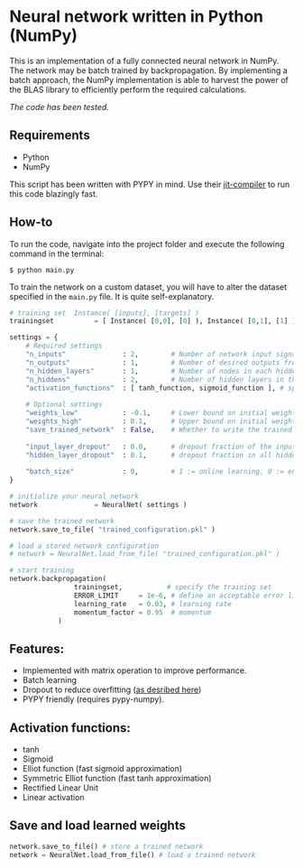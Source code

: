 # Neural network written in Python (NumPy)
This is an implementation of a fully connected neural network in NumPy. The network may be batch trained by backpropagation. By implementing a batch approach, the NumPy implementation is able to harvest the power of the BLAS library to efficiently perform the required calculations. 

*The code has been tested.*

## Requirements
 * Python
 * NumPy

This script has been written with PYPY in mind. Use their [jit-compiler](http://pypy.org/download.html) to run this code blazingly fast.

## How-to
To run the code, navigate into the project folder and execute the following command in the terminal:

`$ python main.py`

To train the network on a custom dataset, you will have to alter the dataset specified in the `main.py` file. It is quite self-explanatory.

```Python
# training set  Instance( [inputs], [targets] )
trainingset          = [ Instance( [0,0], [0] ), Instance( [0,1], [1] ), Instance( [1,0], [1] ), Instance( [1,1], [0] ) ]

settings = {
    # Required settings
    "n_inputs"              : 2,        # Number of network input signals
    "n_outputs"             : 1,        # Number of desired outputs from the network
    "n_hidden_layers"       : 1,        # Number of nodes in each hidden layer
    "n_hiddens"             : 2,        # Number of hidden layers in the network
    "activation_functions"  : [ tanh_function, sigmoid_function ], # specify activation functions per layer eg: [ hidden_layer, output_layer ]
    
    # Optional settings
    "weights_low"           : -0.1,     # Lower bound on initial weight range
    "weights_high"          : 0.1,      # Upper bound on initial weight range
    "save_trained_network"  : False,    # Whether to write the trained weights to disk
    
    "input_layer_dropout"   : 0.0,      # dropout fraction of the input layer
    "hidden_layer_dropout"  : 0.1,      # dropout fraction in all hidden layers
    
    "batch_size"            : 0,        # 1 := online learning, 0 := entire trainingset as batch, else := batch learning size
}

# initialize your neural network
network              = NeuralNet( settings )

# save the trained network
network.save_to_file( "trained_configuration.pkl" )

# load a stored network configuration
# network = NeuralNet.load_from_file( "trained_configuration.pkl" )

# start training
network.backpropagation( 
                trainingset,           # specify the training set
                ERROR_LIMIT     = 1e-6, # define an acceptable error limit 
                learning_rate   = 0.03, # learning rate
                momentum_factor = 0.95  # momentum
            )
```

## Features:
 * Implemented with matrix operation to improve performance.
 * Batch learning
 * Dropout to reduce overfitting ([as desribed here](http://jmlr.org/papers/volume15/srivastava14a/srivastava14a.pdf))
 * PYPY friendly (requires pypy-numpy).

## Activation functions:
 * tanh
 * Sigmoid
 * Elliot function (fast sigmoid approximation)
 * Symmetric Elliot function (fast tanh approximation) 
 * Rectified Linear Unit
 * Linear activation

## Save and load learned weights
```Python
network.save_to_file() # store a trained network
network = NeuralNet.load_from_file() # load a trained network
```
